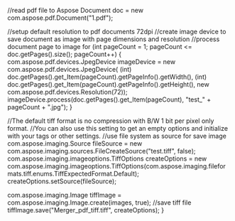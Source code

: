 
//read pdf file to Aspose Document
doc = new com.aspose.pdf.Document("1.pdf");

//setup default resolution to pdf documents 72dpi
//create image device to save document as image with page dimensions and resolution
//process document page to image
for (int pageCount = 1; pageCount <= doc.getPages().size(); pageCount++) {
    com.aspose.pdf.devices.JpegDevice imageDevice = new com.aspose.pdf.devices.JpegDevice(
        (int) doc.getPages().get_Item(pageCount).getPageInfo().getWidth(),
        (int) doc.getPages().get_Item(pageCount).getPageInfo().getHeight(), 
        new com.aspose.pdf.devices.Resolution(72));
    imageDevice.process(doc.getPages().get_Item(pageCount), "test_" + pageCount + ".jpg");
}

//The default tiff format is no compression with B/W 1 bit per pixel only format.
//You can also use this setting to get an empty options and initialize with your tags or other settings.
//use file system as source for save image
com.aspose.imaging.Source fileSource = new com.aspose.imaging.sources.FileCreateSource("test.tiff", false);
com.aspose.imaging.imageoptions.TiffOptions createOptions = new com.aspose.imaging.imageoptions.TiffOptions(com.aspose.imaging.fileformats.tiff.enums.TiffExpectedFormat.Default);
createOptions.setSource(fileSource);

com.aspose.imaging.Image tiffImage = com.aspose.imaging.Image.create(images, true);
//save tiff file
tiffImage.save("Merger_pdf_tiff.tiff", createOptions);
}

```